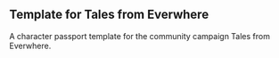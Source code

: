 ## Template for Tales from Everwhere

A character passport template for the community campaign Tales from Everwhere.